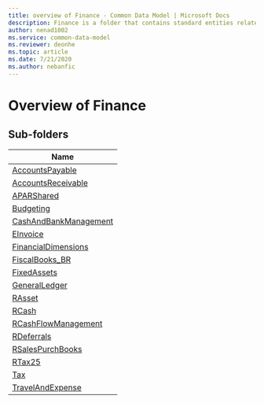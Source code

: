 ```yaml
---
title: overview of Finance - Common Data Model | Microsoft Docs
description: Finance is a folder that contains standard entities related to the Common Data Model.
author: nenad1002
ms.service: common-data-model
ms.reviewer: deonhe
ms.topic: article
ms.date: 7/21/2020
ms.author: nebanfic
---
```


# Overview of Finance


## Sub-folders

|Name|
|---|
|[AccountsPayable](AccountsPayable/overview.md)|
|[AccountsReceivable](AccountsReceivable/overview.md)|
|[APARShared](APARShared/overview.md)|
|[Budgeting](Budgeting/overview.md)|
|[CashAndBankManagement](CashAndBankManagement/overview.md)|
|[EInvoice](EInvoice/overview.md)|
|[FinancialDimensions](FinancialDimensions/overview.md)|
|[FiscalBooks_BR](FiscalBooks_BR/overview.md)|
|[FixedAssets](FixedAssets/overview.md)|
|[GeneralLedger](GeneralLedger/overview.md)|
|[RAsset](RAsset/overview.md)|
|[RCash](RCash/overview.md)|
|[RCashFlowManagement](RCashFlowManagement/overview.md)|
|[RDeferrals](RDeferrals/overview.md)|
|[RSalesPurchBooks](RSalesPurchBooks/overview.md)|
|[RTax25](RTax25/overview.md)|
|[Tax](Tax/overview.md)|
|[TravelAndExpense](TravelAndExpense/overview.md)|



